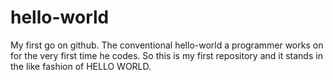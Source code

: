 # hello-world
My first go on github. The conventional hello-world a programmer works on for the very first time he codes. So this is my first repository and it stands in the like fashion of HELLO WORLD.

